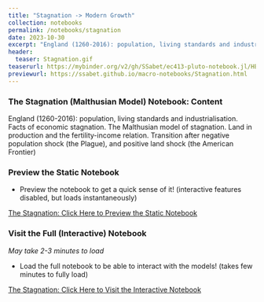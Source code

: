 ```yaml
---
title: "Stagnation -> Modern Growth"
collection: notebooks
permalink: /notebooks/stagnation
date: 2023-10-30
excerpt: "England (1260-2016): population, living standards and industrialisation. Facts of economic stagnation. The Malthusian model of stagnation. Land in production and the fertility-income relation. Transition after negative population shock (the Plague), and positive land shock (the American Frontier)."
header:
  teaser: Stagnation.gif
teaserurl: https://mybinder.org/v2/gh/SSabet/ec413-pluto-notebook.jl/HEAD?urlpath=pluto/open?path=/home/jovyan/notebooks/EC413_Malthusian.jl
previewurl: https://ssabet.github.io/macro-notebooks/Stagnation.html
---
```

### The Stagnation (Malthusian Model) Notebook: Content
England (1260-2016): population, living standards and industrialisation. Facts of economic stagnation. The Malthusian model of stagnation. Land in production and the fertility-income relation. Transition after negative population shock (the Plague), and positive land shock (the American Frontier)


### Preview the Static Notebook
- Preview the notebook to get a quick sense of it! (interactive features disabled, but loads instantaneously)

[The Stagnation: Click Here to Preview the Static Notebook](https://ssabet.github.io/macro-notebooks/Stagnation.html)

### Visit the Full (Interactive) Notebook
*May take 2-3 minutes to load*

- Load the full notebook to be able to interact with the models! (takes few minutes to fully load)

[The Stagnation: Click Here to Visit the Interactive Notebook](https://mybinder.org/v2/gh/SSabet/ec413-pluto-notebook.jl/HEAD?urlpath=pluto/open?path=/home/jovyan/notebooks/EC413_Malthusian.jl)
